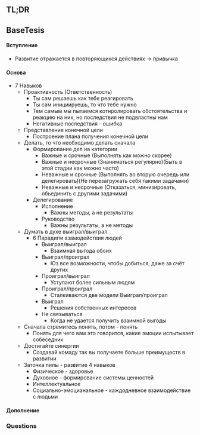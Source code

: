 ## TL;DR

## BaseTesis
#### Вступление
- Развитие отражается в повторяющихся действиях -> привычка

#### Основа
- 7 Навыков
	- Проактивность (Ответственность)
		- Ты сам решаешь как тебе реагировать
		- Ты сам инициируешь, то что тебе нужно
		- Тем самым мы пытаемся котнролировать обстоятельства и реакцию на них, но последствия не подвластны нам
		- Негативные последствия - ошибка
	- Представление конечной цели
		- Построение плана получения конечной цели
	- Делать, то что необходимо делать сначала
		- Формирование дел на категории
			- Важные и срочные (Выполнять как можно скорее)
			- Важные и несрочные (Знаниматься регулярно)(Быть в этой стадии как можно часто)
			- Неважные и срочные (Выполнять во вторую очередь или делегировать)(Не перезагружать себя такими задачами)
			- Неважные и несрочные (Отказаться, минизировать, обьединить с другими задачими)
		- Делегирование
			- Исполнение
				- Важны методы, а не результаты
			- Руководство
				- Важны результаты, а не методы 
	- Думать в духе выиграл/выиграл
		- 6 Парадигм взамодействия людей
			- Выиграл/выиграл
				- Взаимная выгода обоих
			- Выиграл/проиграл
				- Юз все возможности, чтобы добиться, даже за счёт других
			- Проиграл/выиграл
				- Уступают более сильным людям
			- Проиграл/проиграл
				- Сталкиваются две модели Выиграл/проиграл
			- Выиграл
				- Решения собственных интересов
			- Не связываться
				- Когда не удается получить взаимной выгоды
	- Сначала стремитесь понять, потом - понять
		- Понять для чего вам это говорится, какие эмоции испытывает собеседник
	- Достигайте синергии
		- Создавай комаду так вы получаете больше преимуществ в развитии
	- Заточка пилы - развитие 4 навыков
		- Физическое - здоровье
		- Духовное - формирование системы ценностей
		- Интеллектуальное
		- Социально-эмоцианальное - каждодневное взаимодействие с людьми

#### Дополнение

### Questions

